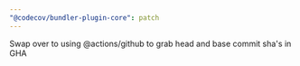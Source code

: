```yaml
---
"@codecov/bundler-plugin-core": patch
---
```


Swap over to using @actions/github to grab head and base commit sha's in GHA
